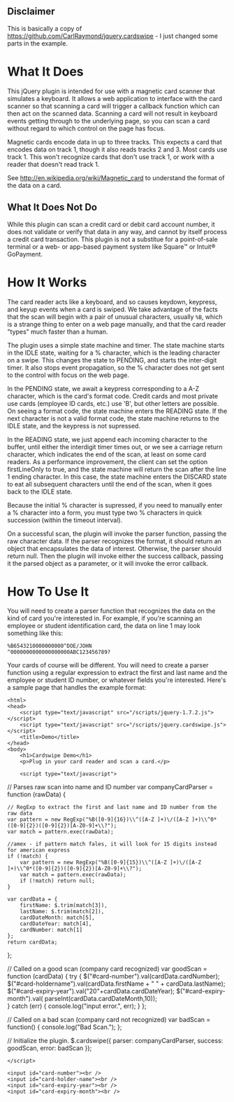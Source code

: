 ## Disclaimer
This is basically a copy of https://github.com/CarlRaymond/jquery.cardswipe - I just changed some parts in the example.

# What It Does
This jQuery plugin is intended for use with a magnetic card scanner that simulates a keyboard.  It allows a
web application to interface with the card scanner so that scanning a card will trigger a callback function
which can then act on the scanned data.  Scanning a card will not result in keyboard events getting through
to the underlying page, so you can scan a card without regard to which control on the page has focus.

Magnetic cards encode data in up to three tracks.  This expects a card that encodes data on track 1, though
it also reads tracks 2 and 3.  Most cards use track 1.  This won't recognize cards that don't use track 1,
or work with a reader that doesn't read track 1.

See <http://en.wikipedia.org/wiki/Magnetic_card> to understand the format of the data on a card.

## What It Does Not Do
While this plugin can scan a credit card or debit card account number, it does not validate or verify that data in any way,
and cannot by itself process a credit card transaction.  This plugin is not a substitue for a point-of-sale
terminal or a web- or app-based payment system like Square&#8482; or Intuit&reg; GoPayment.

# How It Works
The card reader acts like a keyboard, and so causes keydown, keypress, and keyup events when a card is swiped.
We take advantage of the facts that the scan will begin with a pair of unusual characters, usually `%B`, which
is a strange thing to enter on a web page manually, and that the card reader "types" much faster than a human.
	
The plugin uses a simple state machine and timer.  The state machine starts in the IDLE state, waiting
for a % character, which is the leading character on a swipe.  This changes the state to PENDING, and starts
the inter-digit timer.  It also stops event propagation, so the % character does not get sent to the control
with focus on the web page.

In the PENDING state, we await a keypress corresponding to a A-Z character, which is the card's format code.
Credit cards and most private use cards (employee ID cards, etc.) use 'B', but other letters are possible.
On seeing a format code, the state machine enters the READING state.  If the next character is not a valid
format code, the state machine returns to the IDLE state, and the keypress is not supressed.

In the READING state, we just append each incoming character to the buffer, until either the interdigit timer
times out, or we see a carriage return character, which indicates the end of the scan, at least on some card
readers. As a performance improvement, the client can set the option firstLineOnly to true, and the
state machine will return the scan after the line 1 ending character.  In this case, the state machine enters
the DISCARD state to eat all subsequent characters until the end of the scan, when it goes back to the IDLE state.

Because the initial % character is supressed, if you need to manually enter a % character into a form, you
must type two % characters in quick succession (within the timeout interval).

On a successful scan, the plugin will invoke the parser function, passing the raw character data.  If the
parser recognizes the format, it should return an object that encapsulates the data of interest.  Otherwise,
the parser should return null. Then the plugin will invoke either the success callback, passing it the parsed
object as a parameter, or it will invoke the error callback.

# How To Use It
You will need to create a parser function that recognizes the data on the kind of card you're interested in.  For
example, if you're scanning an employee or student identification card, the data on line 1 may look something like this:

	%B6543210000000000^DOE/JOHN                  ^0000000000000000000ABC123456789?

Your cards of course will be different.  You will need to create a parser function using a regular expression to extract
the first and last name and the employee or student ID number, or whatever fields you're interested.
Here's a sample page that handles the example format:

	<html>
	<head>
		<script type="text/javascript" src="/scripts/jquery-1.7.2.js"></script>
		<script type="text/javascript" src="/scripts/jquery.cardswipe.js"></script>
		<title>Demo</title>
	</head>
	<body>
		<h1>Cardswipe Demo</h1>
		<p>Plug in your card reader and scan a card.</p>

		<script type="text/javascript">

// Parses raw scan into name and ID number
var companyCardParser = function (rawData) {

    // RegExp to extract the first and last name and ID number from the raw data
    var pattern = new RegExp("%B([0-9]{16})\\^([A-Z ]+)\/([A-Z ]+)\\^0*([0-9]{2})([0-9]{2})[A-Z0-9]+\\?");
    var match = pattern.exec(rawData);
    
    //amex - if pattern match fales, it will look for 15 digits instead for american express
    if (!match) {
        var pattern = new RegExp("%B([0-9]{15})\\^([A-Z ]+)\/([A-Z ]+)\\^0*([0-9]{2})([0-9]{2})[A-Z0-9]+\\?");
        var match = pattern.exec(rawData);
        if (!match) return null;
    }
    
    var cardData = {
        firstName: $.trim(match[3]),
        lastName: $.trim(match[2]),
        cardDateMonth: match[5],
        cardDateYear: match[4],
        cardNumber: match[1]
    };
    return cardData;
};

// Called on a good scan (company card recognized)
var goodScan = function (cardData) {
        try {
            $("#card-number").val(cardData.cardNumber);
            $("#card-holdername").val(cardData.firstName + " " + cardData.lastName);
            $("#card-expiry-year").val("20"+cardData.cardDateYear);
            $("#card-expiry-month").val( parseInt(cardData.cardDateMonth,10));    
        } 
        catch (err) {
            console.log("input error.", err);
        }
    };

// Called on a bad scan (company card not recognized)
var badScan = function() {
    console.log("Bad Scan.");
};

// Initialize the plugin.
$.cardswipe({
    parser: companyCardParser,
    success: goodScan,
    error: badScan
});

	</script>

	<input id="card-number"><br />
	<input id="card-holder-name"><br />
	<input id="card-expiry-year"><br />
	<input id="card-expiry-month"><br />

